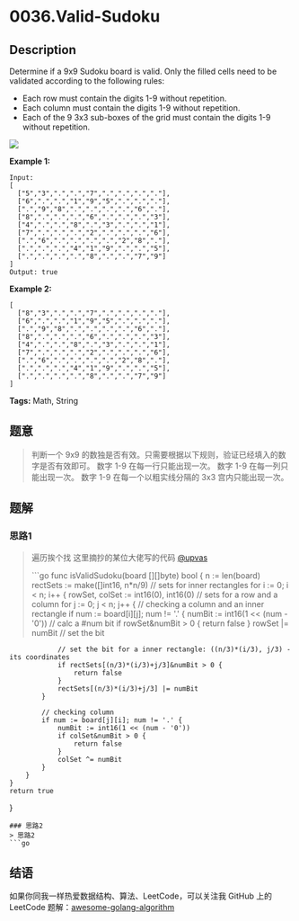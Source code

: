# 0036.Valid-Sudoku

## Description

Determine if a 9x9 Sudoku board is valid. Only the filled cells need to be validated according to the following rules:

* Each row must contain the digits 1-9 without repetition.
* Each column must contain the digits 1-9 without repetition.
* Each of the 9 3x3 sub-boxes of the grid must contain the digits 1-9 without repetition.

![](https://upload.wikimedia.org/wikipedia/commons/thumb/f/ff/Sudoku-by-L2G-20050714.svg/250px-Sudoku-by-L2G-20050714.svg)

**Example 1:**

```text
Input:
[
  ["5","3",".",".","7",".",".",".","."],
  ["6",".",".","1","9","5",".",".","."],
  [".","9","8",".",".",".",".","6","."],
  ["8",".",".",".","6",".",".",".","3"],
  ["4",".",".","8",".","3",".",".","1"],
  ["7",".",".",".","2",".",".",".","6"],
  [".","6",".",".",".",".","2","8","."],
  [".",".",".","4","1","9",".",".","5"],
  [".",".",".",".","8",".",".","7","9"]
]
Output: true
```

**Example 2:**

```text
[
  ["8","3",".",".","7",".",".",".","."],
  ["6",".",".","1","9","5",".",".","."],
  [".","9","8",".",".",".",".","6","."],
  ["8",".",".",".","6",".",".",".","3"],
  ["4",".",".","8",".","3",".",".","1"],
  ["7",".",".",".","2",".",".",".","6"],
  [".","6",".",".",".",".","2","8","."],
  [".",".",".","4","1","9",".",".","5"],
  [".",".",".",".","8",".",".","7","9"]
]
```

**Tags:** Math, String

## 题意

> 判断一个 9x9 的数独是否有效。只需要根据以下规则，验证已经填入的数字是否有效即可。 数字 1-9 在每一行只能出现一次。 数字 1-9 在每一列只能出现一次。 数字 1-9 在每一个以粗实线分隔的 3x3 宫内只能出现一次。

## 题解

### 思路1

> 遍历挨个找 这里摘抄的某位大佬写的代码 [@upvas](https://leetcode.com/problems/valid-sudoku/discuss/163303/One-pass-GoLang-solution-with-1x9-memory-)
>
> \`\`\`go func isValidSudoku\(board \[\]\[\]byte\) bool { n := len\(board\) rectSets := make\(\[\]int16, n\*n/9\) // sets for inner rectangles for i := 0; i &lt; n; i++ { rowSet, colSet := int16\(0\), int16\(0\) // sets for a row and a column for j := 0; j &lt; n; j++ { // checking a column and an inner rectangle if num := board\[i\]\[j\]; num != '.' { numBit := int16\(1 &lt;&lt; \(num - '0'\)\) // calc a \#num bit if rowSet&numBit &gt; 0 { return false } rowSet \|= numBit // set the bit

```text
            // set the bit for a inner rectangle: ((n/3)*(i/3), j/3) - its coordinates
            if rectSets[(n/3)*(i/3)+j/3]&numBit > 0 {
                return false
            }
            rectSets[(n/3)*(i/3)+j/3] |= numBit
        }

        // checking column
        if num := board[j][i]; num != '.' {
            numBit := int16(1 << (num - '0'))
            if colSet&numBit > 0 {
                return false
            }
            colSet ^= numBit
        }
    }
}
return true
```

}

```text
### 思路2
> 思路2
```go
```

## 结语

如果你同我一样热爱数据结构、算法、LeetCode，可以关注我 GitHub 上的 LeetCode 题解：[awesome-golang-algorithm](https://github.com/kylesliu/awesome-golang-algorithm)


